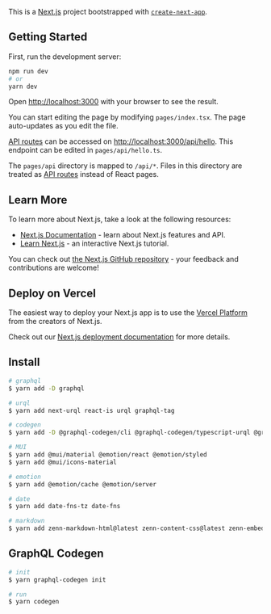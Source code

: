 This is a [Next.js](https://nextjs.org/) project bootstrapped with [`create-next-app`](https://github.com/vercel/next.js/tree/canary/packages/create-next-app).

## Getting Started

First, run the development server:

```bash
npm run dev
# or
yarn dev
```

Open [http://localhost:3000](http://localhost:3000) with your browser to see the result.

You can start editing the page by modifying `pages/index.tsx`. The page auto-updates as you edit the file.

[API routes](https://nextjs.org/docs/api-routes/introduction) can be accessed on [http://localhost:3000/api/hello](http://localhost:3000/api/hello). This endpoint can be edited in `pages/api/hello.ts`.

The `pages/api` directory is mapped to `/api/*`. Files in this directory are treated as [API routes](https://nextjs.org/docs/api-routes/introduction) instead of React pages.

## Learn More

To learn more about Next.js, take a look at the following resources:

- [Next.js Documentation](https://nextjs.org/docs) - learn about Next.js features and API.
- [Learn Next.js](https://nextjs.org/learn) - an interactive Next.js tutorial.

You can check out [the Next.js GitHub repository](https://github.com/vercel/next.js/) - your feedback and contributions are welcome!

## Deploy on Vercel

The easiest way to deploy your Next.js app is to use the [Vercel Platform](https://vercel.com/new?utm_medium=default-template&filter=next.js&utm_source=create-next-app&utm_campaign=create-next-app-readme) from the creators of Next.js.

Check out our [Next.js deployment documentation](https://nextjs.org/docs/deployment) for more details.

## Install

```bash
# graphql
$ yarn add -D graphql

# urql
$ yarn add next-urql react-is urql graphql-tag

# codegen
$ yarn add -D @graphql-codegen/cli @graphql-codegen/typescript-urql @graphql-codegen/typescript-urql @graphql-codegen/typescript-operations

# MUI
$ yarn add @mui/material @emotion/react @emotion/styled
$ yarn add @mui/icons-material

# emotion
$ yarn add @emotion/cache @emotion/server

# date
$ yarn add date-fns-tz date-fns

# markdown
$ yarn add zenn-markdown-html@latest zenn-content-css@latest zenn-embed-elements@latest
```

## GraphQL Codegen

```bash
# init
$ yarn graphql-codegen init

# run
$ yarn codegen
```
